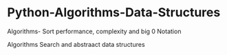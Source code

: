# Python-Algorithms-Data-Structures

Algorithms- Sort performance, complexity and big 0 Notation 

Algorithms Search and abstraact data structures
